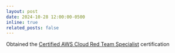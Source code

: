 ```yaml
---
layout: post
date: 2024-10-28 12:00:00-0500
inline: true
related_posts: false
---
```


Obtained the [Certified AWS Cloud Red Team Specialist](https://www.credential.net/e3671efc-ef79-4136-a3ac-458a25911b33#acc.DNFGsQXy) certification
